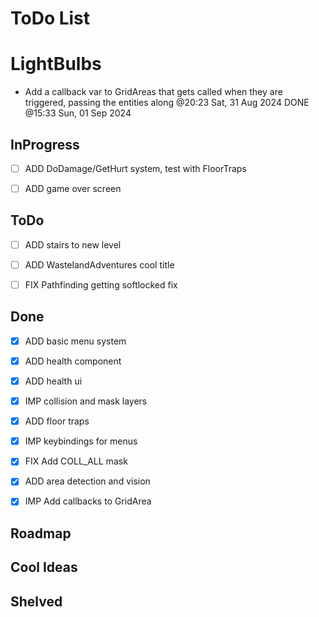 # ToDo List

# LightBulbs

- Add a callback var to GridAreas that gets called when they are triggered, 
  passing the entities along @20:23 Sat, 31 Aug 2024
  DONE @15:33 Sun, 01 Sep 2024

## InProgress

- [ ] ADD DoDamage/GetHurt system, test with FloorTraps
- [ ] ADD game over screen



## ToDo

- [ ] ADD stairs to new level
- [ ] ADD WastelandAdventures cool title
- [ ] FIX Pathfinding getting softlocked fix 



## Done

- [x] ADD basic menu system
- [x] ADD health component 
- [x] ADD health ui
- [x] IMP collision and mask layers
- [x] ADD floor traps 
- [x] IMP keybindings for menus
- [x] FIX Add COLL_ALL mask 
- [x] ADD area detection and vision
- [x] IMP Add callbacks to GridArea



## Roadmap




## Cool Ideas




## Shelved


